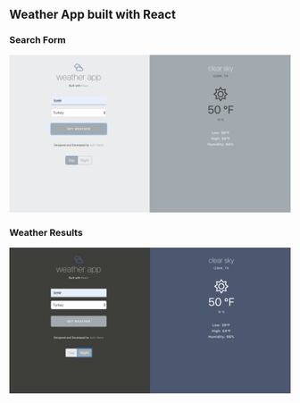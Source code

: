 ## Weather App built with React

### Search Form
![Light Mode](https://github.com/aylinmarie/weather-app/blob/master/src/assets/img/light.png)

### Weather Results
![Dark Mode](https://github.com/aylinmarie/weather-app/blob/master/src/assets/img/dark.png)
